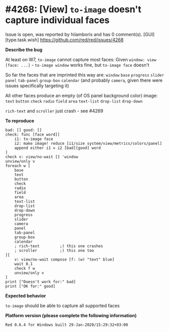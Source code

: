 
#4268: [View] `to-image` doesn't capture individual faces
================================================================================
Issue is open, was reported by hiiamboris and has 0 comment(s).
[GUI] [type.task.wish]
<https://github.com/red/red/issues/4268>

**Describe the bug**

At least on W7, `to-image` cannot capture most faces:
Given `window: view [face: ...]` - `to-image window` works fine, but `to-image face` doesn't

So far the faces that are imprinted this way are:
`window` `base` `progress` `slider` `panel` `tab-panel` `group-box` `calendar` (and probably `camera`, given there were issues specifically targeting it)

All other faces produce an empty (of OS panel background color) image:
`text` `button` `check` `radio` `field` `area` `text-list` `drop-list` `drop-down` 

`rich-text` and `scroller` just crash - see #4269 

**To reproduce**
```
bad: [] good: []
check: func [face word][
	i1: to-image face
	i2: make image! reduce [i1/size system/view/metrics/colors/panel]
	append either i1 = i2 [bad][good] word
]
check v: view/no-wait [] 'window
unview/only v
foreach w [
	base
	text
	button
	check
	radio
	field
	area
	text-list
	drop-list
	drop-down
	progress
	slider
	camera
	panel
	tab-panel
	group-box
	calendar
	; rich-text         ;) this one crashes
	; scroller          ;) this one too
][
	v: view/no-wait compose [f: (w) "text" blue]
	wait 0.1
	check f w
	unview/only v
]
print ["Doesn't work for:" bad]
print ["OK for:" good]
```

**Expected behavior**

`to-image` should be able to capture all supported faces

**Platform version (please complete the following information)**
```
Red 0.6.4 for Windows built 29-Jan-2020/15:29:32+03:00
```



